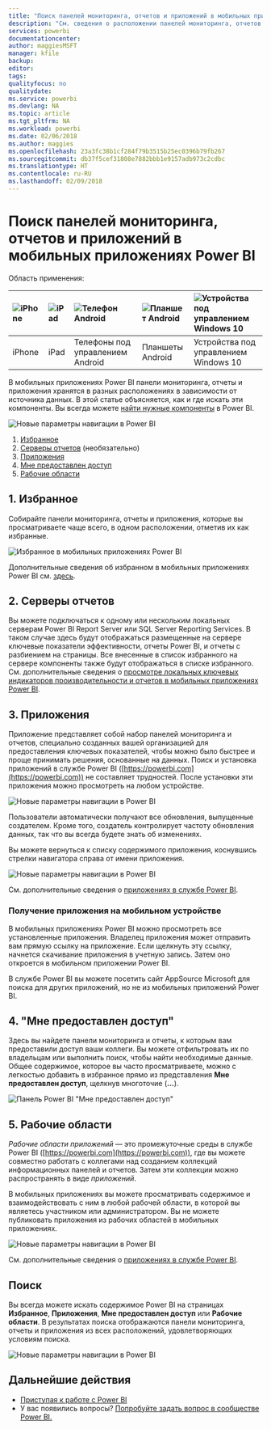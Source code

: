 ```yaml
---
title: "Поиск панелей мониторинга, отчетов и приложений в мобильных приложениях Power BI"
description: "См. сведения о расположении панелей мониторинга, отчетов и приложений в мобильных приложениях Power BI в зависимости от источника данных."
services: powerbi
documentationcenter: 
author: maggiesMSFT
manager: kfile
backup: 
editor: 
tags: 
qualityfocus: no
qualitydate: 
ms.service: powerbi
ms.devlang: NA
ms.topic: article
ms.tgt_pltfrm: NA
ms.workload: powerbi
ms.date: 02/06/2018
ms.author: maggies
ms.openlocfilehash: 23a3fc38b1cf284f79b3515b25ec0396b79fb267
ms.sourcegitcommit: db37f5cef31808e7882bbb1e9157adb973c2cdbc
ms.translationtype: HT
ms.contentlocale: ru-RU
ms.lasthandoff: 02/09/2018
---
```

# <a name="find-your-dashboards-reports-and-apps-in-the-power-bi-mobile-apps"></a>Поиск панелей мониторинга, отчетов и приложений в мобильных приложениях Power BI
Область применения:

| ![iPhone](media/mobile-apps-find-content-mobile-devices/iphone-logo-50-px.png) | ![iPad](media/mobile-apps-find-content-mobile-devices/ipad-logo-50-px.png) | ![Телефон Android](media/mobile-apps-find-content-mobile-devices/android-phone-logo-50-px.png) | ![Планшет Android](media/mobile-apps-find-content-mobile-devices/android-tablet-logo-50-px.png) | ![Устройства под управлением Windows 10](media/mobile-apps-find-content-mobile-devices/win-10-logo-50-px.png) |
|:--- |:--- |:--- |:--- |:--- |
| iPhone |iPad |Телефоны под управлением Android |Планшеты Android |Устройства под управлением Windows 10 |

В мобильных приложениях Power BI панели мониторинга, отчеты и приложения хранятся в разных расположениях в зависимости от источника данных. В этой статье объясняется, как и где искать эти компоненты. Вы всегда можете [найти нужные компоненты](mobile-apps-find-content-mobile-devices.md#search) в Power BI. 

![Новые параметры навигации в Power BI](media/mobile-apps-find-content-mobile-devices/power-bi-mobile-find-content.png)

1. [Избранное](mobile-apps-find-content-mobile-devices.md#1-favorites)
2. [Серверы отчетов](mobile-apps-find-content-mobile-devices.md#2-report-servers) (необязательно)
3. [Приложения](mobile-apps-find-content-mobile-devices.md#3-apps)
4. [Мне предоставлен доступ](mobile-apps-find-content-mobile-devices.md#4-shared-with-me)
5. [Рабочие области](mobile-apps-find-content-mobile-devices.md#5-workspaces)

## <a name="1-favorites"></a>1. Избранное
Собирайте панели мониторинга, отчеты и приложения, которые вы просматриваете чаще всего, в одном расположении, отметив их как избранные. 

![Избранное в мобильных приложениях Power BI](media/mobile-apps-find-content-mobile-devices/power-bi-android-favorites-reports.png)

Дополнительные сведения об избранном в мобильных приложениях Power BI см. [здесь](mobile-apps-favorites.md).

## <a name="2-report-servers"></a>2. Серверы отчетов
Вы можете подключаться к одному или нескольким локальных серверам Power BI Report Server или SQL Server Reporting Services. В таком случае здесь будут отображаться размещенные на сервере ключевые показатели эффективности, отчеты Power BI, и отчеты с разбиением на страницы. Все внесенные в список избранного на сервере компоненты также будут отображаться в списке избранного. См. дополнительные сведения о [просмотре локальных ключевых индикаторов производительности и отчетов в мобильных приложениях Power BI](mobile-app-ssrs-kpis-mobile-on-premises-reports.md).

## <a name="3-apps"></a>3. Приложения
Приложение представляет собой набор панелей мониторинга и отчетов, специально созданных вашей организацией для предоставления ключевых показателей, чтобы можно было быстрее и проще принимать решения, основанные на данных. Поиск и установка приложений в службе Power BI ([https://powerbi.com](https://powerbi.com)) не составляет трудностей. После установки эти приложения можно просмотреть на любом устройстве. 

![Новые параметры навигации в Power BI](media/mobile-apps-find-content-mobile-devices/power-bi-apps-mobile-apps.png)

Пользователи автоматически получают все обновления, выпущенные создателем. Кроме того, создатель контролирует частоту обновления данных, так что вы всегда будете знать об изменениях.

Вы можете вернуться к списку содержимого приложения, коснувшись стрелки навигатора справа от имени приложения.

![Новые параметры навигации в Power BI](media/mobile-apps-find-content-mobile-devices/power-bi-it-spend-app-android.png)

См. дополнительные сведения о [приложениях в службе Power BI](service-install-use-apps.md).

### <a name="get-an-app-on-a-mobile-device"></a>Получение приложения на мобильном устройстве
В мобильных приложениях Power BI можно просмотреть все установленные приложения. Владелец приложения может отправить вам прямую ссылку на приложение. Если щелкнуть эту ссылку, начнется скачивание приложения в учетную запись. Затем оно откроется в мобильном приложении Power BI. 

В службе Power BI вы можете посетить сайт AppSource Microsoft для поиска для других приложений, но не из мобильных приложений Power BI. 

## <a name="4-shared-with-me"></a>4. "Мне предоставлен доступ"
Здесь вы найдете панели мониторинга и отчеты, к которым вам предоставили доступ ваши коллеги. Вы можете отфильтровать их по владельцам или выполнить поиск, чтобы найти необходимые данные. Общее содержимое, которое вы часто просматриваете, можно с легкостью добавить в избранное прямо из представления **Мне предоставлен доступ**, щелкнув многоточие (**...**).

![Панель Power BI "Мне предоставлен доступ"](media/mobile-apps-find-content-mobile-devices/power-bi-android-shared-fave.png)

## <a name="5-workspaces"></a>5. Рабочие области
*Рабочие области приложений* — это промежуточные среды в службе Power BI ([https://powerbi.com](https://powerbi.com)), где вы можете совместно работать с коллегами над созданием коллекций информационных панелей и отчетов. Затем эти коллекции можно распространять в виде *приложений*. 

В мобильных приложениях вы можете просматривать содержимое и взаимодействовать с ним в любой рабочей области, в которой вы являетесь участником или администратором. Вы не можете публиковать приложения из рабочих областей в мобильных приложениях.

![Новые параметры навигации в Power BI](media/mobile-apps-find-content-mobile-devices/power-bi-mobile-workspaces-home-android.png)

См. дополнительные сведения о [приложениях в службе Power BI](service-install-use-apps.md).

## <a name="search"></a>Поиск
Вы всегда можете искать содержимое Power BI на страницах **Избранное**, **Приложения**, **Мне предоставлен доступ** или **Рабочие области**. В результатах поиска отображаются панели мониторинга, отчеты и приложения из всех расположений, удовлетворяющих условиям поиска. 

![Новые параметры навигации в Power BI](media/mobile-apps-find-content-mobile-devices/power-bi-mobile-search.png)

## <a name="next-steps"></a>Дальнейшие действия
* [Приступая к работе с Power BI](service-get-started.md)
* У вас появились вопросы? [Попробуйте задать вопрос в сообществе Power BI.](http://community.powerbi.com/)

